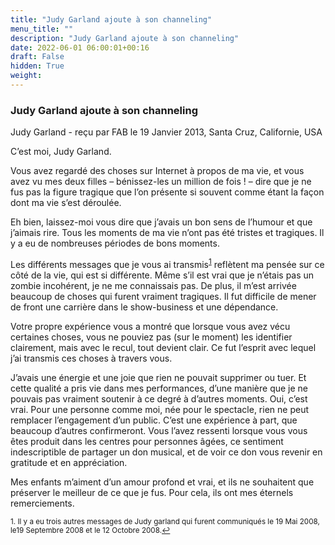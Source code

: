 ```yaml
---
title: "Judy Garland ajoute à son channeling"
menu_title: ""
description: "Judy Garland ajoute à son channeling"
date: 2022-06-01 06:00:01+00:16
draft: False
hidden: True
weight:
---
```

### Judy Garland ajoute à son channeling

Judy Garland - reçu par FAB le 19 Janvier 2013, Santa Cruz, Californie, USA

C’est moi, Judy Garland.

Vous avez regardé des choses sur Internet à propos de ma vie, et vous avez vu mes deux filles – bénissez-les un million de fois ! – dire que je ne fus pas la figure tragique que l’on présente si souvent comme étant la façon dont ma vie s’est déroulée.

Eh bien, laissez-moi vous dire que j’avais un bon sens de l’humour et que j’aimais rire. Tous les moments de ma vie n’ont pas été tristes et tragiques. Il y a eu de nombreuses périodes de bons moments.

Les différents messages que je vous ai transmis<sup id=”a1”>[1](#f1)</sup> reflètent ma pensée sur ce côté de la vie, qui est si différente. Même s’il est vrai que je n’étais pas un zombie incohérent, je ne me connaissais pas. De plus, il m’est arrivée beaucoup de choses qui furent vraiment tragiques. Il fut difficile de mener de front une carrière dans le show-business et une dépendance.

Votre propre expérience vous a montré que lorsque vous avez vécu certaines choses, vous ne pouviez pas (sur le moment) les identifier clairement, mais avec le recul, tout devient clair. Ce fut l’esprit avec lequel j’ai transmis ces choses à travers vous.

J’avais une énergie et une joie que rien ne pouvait supprimer ou tuer. Et cette qualité a pris vie dans mes performances, d’une manière que je ne pouvais pas vraiment soutenir à ce degré à d’autres moments. Oui, c’est vrai. Pour une personne comme moi, née pour le spectacle, rien ne peut remplacer l’engagement d’un public. C’est une expérience à part, que beaucoup d’autres confirmeront. Vous l’avez ressenti lorsque vous vous êtes produit dans les centres pour personnes âgées, ce sentiment indescriptible de partager un don musical, et de voir ce don vous revenir en gratitude et en appréciation.

Mes enfants m’aiment d’un amour profond et vrai, et ils ne souhaitent que préserver le meilleur de ce que je fus. Pour cela, ils ont mes éternels remerciements.

<small>

   1.<large id=”f1”> Il y a eu trois autres messages de Judy garland qui furent communiqués le 19 Mai 2008, le19 Septembre 2008 et le 12 Octobre 2008.[↩](#a1)






